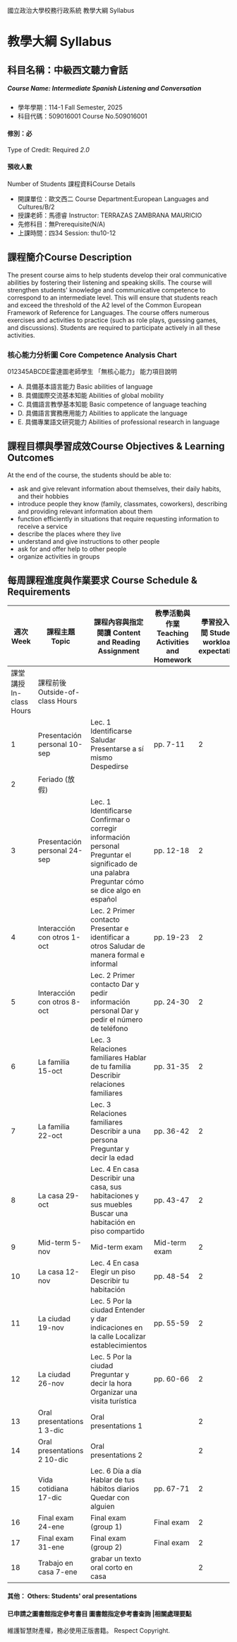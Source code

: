 國立政治大學校務行政系統 教學大綱 Syllabus
# 教學大綱 Syllabus
##  科目名稱：中級西文聽力會話 
#####  Course Name: Intermediate Spanish Listening and Conversation
  * 學年學期：114-1 Fall Semester, 2025 
  * 科目代碼：509016001 Course No.509016001
#### 修別：必
Type of Credit: Required 
_2.0_
#### 預收人數
Number of Students
課程資料Course Details
  * 開課單位：歐文西二 Course Department:European Languages and Cultures/B/2 
  * 授課老師：馬德睿 Instructor: TERRAZAS ZAMBRANA MAURICIO 
  * 先修科目：無Prerequisite(N/A)
  * 上課時間：四34 Session: thu10-12
##  課程簡介Course Description
The present course aims to help students develop their oral communicative abilities by fostering their listening and speaking skills. The course will strengthen students' knowledge and communicative competence to correspond to an intermediate level. This will ensure that students reach and exceed the threshold of the A2 level of the Common European Framework of Reference for Languages.
The course offers numerous exercises and activities to practice (such as role plays, guessing games, and discussions). Students are required to participate actively in all these activities. 
###  核心能力分析圖 Core Competence Analysis Chart
012345ABCDE雷達圖老師學生
「無核心能力」 
能力項目說明
  * A. 具備基本語言能力 Basic abilities of language
  * B. 具備國際交流基本知能 Abilities of global mobility
  * C. 具備語言教學基本知能 Basic competence of language teaching
  * D. 具備語言實務應用能力 Abilities to applicate the language
  * E. 具備專業語文研究能力 Abilities of professional research in language
##  課程目標與學習成效Course Objectives & Learning Outcomes 
At the end of the course, the students should be able to:
- ask and give relevant information about themselves, their daily habits, and their hobbies
- introduce people they know (family, classmates, coworkers), describing and providing relevant information about them
- function efficiently in situations that require requesting information to receive a service
- describe the places where they live
- understand and give instructions to other people
- ask for and offer help to other people
- organize activities in groups
##  每周課程進度與作業要求 Course Schedule & Requirements
週次 Week |  課程主題 Topic |  課程內容與指定閱讀 Content and Reading Assignment |  教學活動與作業 Teaching Activities and Homework |  學習投入時間 Student workload expectation  
---|---|---|---|---  
課堂講授 In-class Hours |  課程前後 Outside-of-class Hours  
1 |  Presentación personal 10-sep |  Lec. 1 Identificarse Saludar Presentarse a sí mismo Despedirse |  pp. 7-11 |  2 |  2  
2 | Feriado (放假) |  |  |  |   
3 |  Presentación personal 24-sep |  Lec. 1 Identificarse Confirmar o corregir información personal Preguntar el significado de una palabra Preguntar cómo se dice algo en español |  pp. 12-18 |  2 |  2  
4 |  Interacción con otros 1-oct |  Lec. 2 Primer contacto Presentar e identificar a otros Saludar de manera formal e informal |  pp. 19-23 |  2 |  2  
5 |  Interacción con otros 8-oct |  Lec. 2 Primer contacto Dar y pedir información personal Dar y pedir el número de teléfono |  pp. 24-30 |  2 |  2  
6 |  La familia 15-oct |  Lec. 3 Relaciones familiares Hablar de tu familia Describir relaciones familiares |  pp. 31-35 |  2 |  2  
7 |  La familia 22-oct |  Lec. 3 Relaciones familiares Describir a una persona Preguntar y decir la edad |  pp. 36-42 |  2 |  2  
8 |  La casa 29-oct |  Lec. 4 En casa Describir una casa, sus habitaciones y sus muebles Buscar una habitación en piso compartido |  pp. 43-47 |  2 |  2  
9 |  Mid-term 5-nov  |  Mid-term exam |  Mid-term exam |  2 |  2  
10 |  La casa 12-nov |  Lec. 4 En casa Elegir un piso Describir tu habitación |  pp. 48-54 |  2 |  2  
11 |  La ciudad 19-nov |  Lec. 5 Por la ciudad Entender y dar indicaciones en la calle Localizar establecimientos |  pp. 55-59 |  2 |  2  
12 |  La ciudad 26-nov |  Lec. 5 Por la ciudad Preguntar y decir la hora Organizar una visita turística |  pp. 60-66 |  2 |  2  
13 |  Oral presentations 1 3-dic | Oral presentations 1 |  | 2 | 2  
14 |  Oral presentations 2 10-dic | Oral presentations 2 |  | 2 | 2  
15 |  Vida cotidiana 17-dic |  Lec. 6 Día a día Hablar de tus hábitos diarios Quedar con alguien |  pp. 67-71 |  2 |  2  
16 |  Final exam 24-ene |  Final exam (group 1) |  Final exam |  2 |  2  
17 |  Final exam 31-ene |  Final exam (group 2) |  Final exam |  2 |  2  
18 |  Trabajo en casa 7-ene | grabar un texto oral corto en casa |  |  2 |  2  
####  其他： Others: Students' oral presentations 
####  已申請之圖書館指定參考書目  圖書館指定參考書查詢 |相關處理要點
維護智慧財產權，務必使用正版書籍。 Respect Copyright.